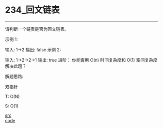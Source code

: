 # 234_回文链表

---


请判断一个链表是否为回文链表。

示例 1:

输入: 1->2
输出: false
示例 2:

输入: 1->2->2->1
输出: true
进阶：
你能否用 O(n) 时间复杂度和 O(1) 空间复杂度解决此题？


解题思路:

双指针

T: O(N)

S: O(1)


[src](https://leetcode-cn.com/problems/palindrome-linked-list/) <br>
[code](code/234.c) <br>

